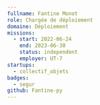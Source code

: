 ```yaml
---
fullname: Fantine Monot
role: Chargée de déploiement
domaine: Déploiement
missions:
  - start: 2022-06-24
    end: 2023-06-30
    status: independent
    employer: UT-7
startups:
  - collectif_objets
badges:
  - segur
github: Fantine-py
---
```


